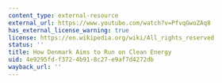 ```yaml
---
content_type: external-resource
external_url: https://www.youtube.com/watch?v=PfvqGwoZAq8
has_external_license_warning: true
license: https://en.wikipedia.org/wiki/All_rights_reserved
status: ''
title: How Denmark Aims to Run on Clean Energy
uid: 4e9295fd-f372-4b91-8c27-e9af7d4272db
wayback_url: ''
---
```

